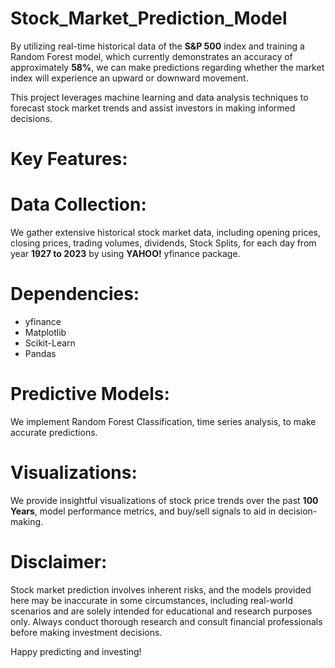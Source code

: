 # Stock_Market_Prediction_Model #
By utilizing real-time historical data of the **S&amp;P 500** index and training a Random Forest model, which currently demonstrates an accuracy of approximately **58%**, we can make predictions regarding whether the market index will experience an upward or downward movement.

This project leverages machine learning and data analysis techniques to forecast stock market trends and assist investors in making informed decisions.

# Key Features: 

# Data Collection:
We gather extensive historical stock market data, including opening prices, closing prices, trading volumes, dividends, Stock Splits, for each day from year **1927 to 2023** by using **YAHOO!** yfinance package.

# Dependencies:
* yfinance
* Matplotlib
* Scikit-Learn
* Pandas

# Predictive Models:
We implement Random Forest Classification, time series analysis, to make accurate predictions.

# Visualizations:
We provide insightful visualizations of stock price trends over the past **100 Years**, model performance metrics, and buy/sell signals to aid in decision-making.


# Disclaimer:

Stock market prediction involves inherent risks, and the models provided here may be inaccurate in some circumstances, including real-world scenarios and are solely intended for educational and research purposes only. Always conduct thorough research and consult financial professionals before making investment decisions.

Happy predicting and investing!
